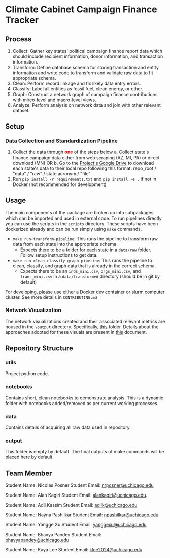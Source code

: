 # Climate Cabinet Campaign Finance Tracker

## Process

1. Collect: Gather key states' political campaign finance report data which should include recipient information, donor information, and transaction information.
2. Transform: Define database schema for storing transaction and entity information and write code to transform and validate raw data to fit appropriate schema.
3. Clean: Perform record linkage and fix likely data entry errors.
4. Classify: Label all entities as fossil fuel, clean energy, or other.
5. Graph: Construct a network graph of campaign finance contributions with mirco-level and macro-level views.
6. Analyze: Perform analysis on network data and join with other relevant dataset.


## Setup


### Data Collection and Standardization Pipeline
1. Collect the data through **<span style="color: red;">one</span>** of the steps below
    a. Collect state's finance campaign data either from web scraping (AZ, MI, PA) or direct download (MN) OR
    b. Go to the [Project's Google Drive]('https://drive.google.com/file/d/1fazviLqQWOXDVkP8NR80tO522lsIu5-H/view?usp=drive_link') to download each state's data to their local repo following this format: repo_root / "data" / "raw" / state acronym / "file"
2. Run `pip install -r requirements.txt` and `pip install -e .` if not in Docker (not recommended for development)


## Usage

The main components of the package are broken up into subpackages which can be imported and used in external code. To run pipelines directly you can use the scripts in the `scripts` directory. These scripts have been dockerized already and can be run simply using `make` commands.

- `make run-transform-pipeline`: This runs the pipeline to transform raw data from each state into the appropriate schema. 
  - Expects there to be a folder for each state in a `data/raw` folder. Follow setup instructions to get data. 
- `make run-clean-classify-graph-pipeline`: This runs the pipeline to clean, classify, and graph data that is already in the correct schema. 
  - Expects there to be an `inds_mini.csv`, `orgs_mini.csv`, and `trans_mini.csv` in a `data/transformed` directory (should be in git by default) 

For developing, please use either a Docker dev container or slurm computer cluster. See more details in `CONTRIBUTING.md`

### Network Visualization

The network visualizations created and their associated relevant metrics are housed in the `\output` directory. Specifically, [this](https://github.com/dsi-clinic/2024-winter-climate-cabinet-campaign-finance-tracker/tree/main/output/network_graphs) folder. Details about the approaches adopted for these visuals are present in [this](https://github.com/dsi-clinic/2024-winter-climate-cabinet-campaign-finance-tracker/blob/main/output/network_graphs/README.md) document. 

## Repository Structure

### utils
Project python code.

### notebooks
Contains short, clean notebooks to demonstrate analysis. This is a dynamic folder with notebooks added/removed as per current working processes. 

### data

Contains details of acquiring all raw data used in repository.

### output
This folder is empty by default. The final outputs of make commands will be placed here by default.



## Team Member

Student Name: Nicolas Posner
Student Email: nrposner@uchicago.edu

Student Name: Alan Kagiri
Student Email: alankagiri@uchicago.edu. 

Student Name: Adil Kassim
Student Email: adilk@uchicago.edu

Student Name: Nayna Pashilkar
Student Email: npashilkar@uchicago.edu

Student Name: Yangge Xu
Student Email: yanggexu@uchicago.edu

Student Name: Bhavya Pandey
Student Email: bhavyapandey@uchicago.edu

Student Name: Kaya Lee
Student Email: klee2024@uchicago.edu
